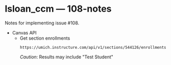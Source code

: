 # lsloan_ccm — 108-notes

Notes for implementing issue #108.

* Canvas API
    * Get section enrollments  
        ```shell
        https://umich.instructure.com/api/v1/sections/544126/enrollments
        ```
      *_Caution_*: Results may include "Test Student"